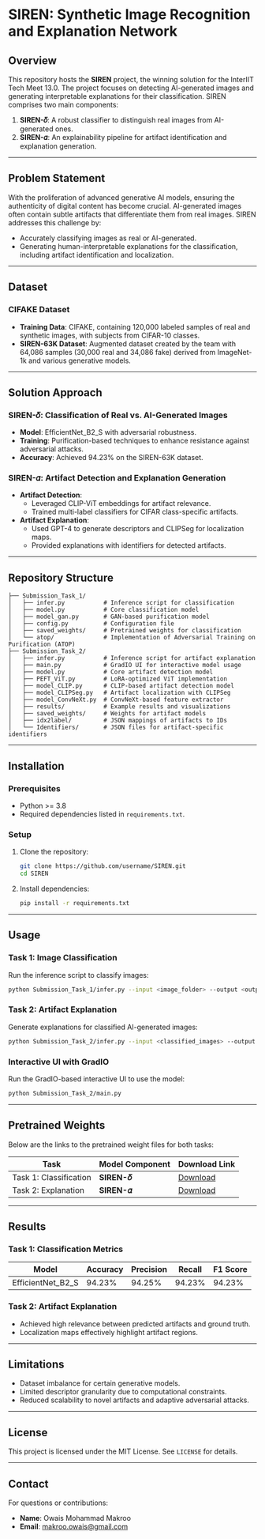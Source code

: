 # SIREN: Synthetic Image Recognition and Explanation Network

## Overview
This repository hosts the **SIREN** project, the winning solution for the InterIIT Tech Meet 13.0. The project focuses on detecting AI-generated images and generating interpretable explanations for their classification. SIREN comprises two main components:

1. **SIREN-𝛿**: A robust classifier to distinguish real images from AI-generated ones.
2. **SIREN-𝛼**: An explainability pipeline for artifact identification and explanation generation.

---

## Problem Statement
With the proliferation of advanced generative AI models, ensuring the authenticity of digital content has become crucial. AI-generated images often contain subtle artifacts that differentiate them from real images. SIREN addresses this challenge by:

- Accurately classifying images as real or AI-generated.
- Generating human-interpretable explanations for the classification, including artifact identification and localization.

---

## Dataset
### CIFAKE Dataset
- **Training Data**: CIFAKE, containing 120,000 labeled samples of real and synthetic images, with subjects from CIFAR-10 classes.
- **SIREN-63K Dataset**: Augmented dataset created by the team with 64,086 samples (30,000 real and 34,086 fake) derived from ImageNet-1k and various generative models.

---

## Solution Approach
### SIREN-𝛿: Classification of Real vs. AI-Generated Images
- **Model**: EfficientNet_B2_S with adversarial robustness.
- **Training**: Purification-based techniques to enhance resistance against adversarial attacks.
- **Accuracy**: Achieved 94.23% on the SIREN-63K dataset.

### SIREN-𝛼: Artifact Detection and Explanation Generation
- **Artifact Detection**:
  - Leveraged CLIP-ViT embeddings for artifact relevance.
  - Trained multi-label classifiers for CIFAR class-specific artifacts.
- **Artifact Explanation**:
  - Used GPT-4 to generate descriptors and CLIPSeg for localization maps.
  - Provided explanations with identifiers for detected artifacts.

---

## Repository Structure
```plaintext
├── Submission_Task_1/
│   ├── infer.py           # Inference script for classification
│   ├── model.py           # Core classification model
│   ├── model_gan.py       # GAN-based purification model
│   ├── config.py          # Configuration file
│   ├── saved_weights/     # Pretrained weights for classification
│   └── atop/              # Implementation of Adversarial Training on Purification (ATOP)
├── Submission_Task_2/
│   ├── infer.py           # Inference script for artifact explanation
│   ├── main.py            # GradIO UI for interactive model usage
│   ├── model.py           # Core artifact detection model
│   ├── PEFT_ViT.py        # LoRA-optimized ViT implementation
│   ├── model_CLIP.py      # CLIP-based artifact detection model
│   ├── model_CLIPSeg.py   # Artifact localization with CLIPSeg
│   ├── model_ConvNeXt.py  # ConvNeXt-based feature extractor
│   ├── results/           # Example results and visualizations
│   ├── saved_weights/     # Weights for artifact models
│   ├── idx2label/         # JSON mappings of artifacts to IDs
│   └── Identifiers/       # JSON files for artifact-specific identifiers
```

---

## Installation
### Prerequisites
- Python >= 3.8
- Required dependencies listed in `requirements.txt`.

### Setup
1. Clone the repository:
   ```bash
   git clone https://github.com/username/SIREN.git
   cd SIREN
   ```
2. Install dependencies:
   ```bash
   pip install -r requirements.txt
   ```

---

## Usage
### Task 1: Image Classification
Run the inference script to classify images:
```bash
python Submission_Task_1/infer.py --input <image_folder> --output <output_file>
```

### Task 2: Artifact Explanation
Generate explanations for classified AI-generated images:
```bash
python Submission_Task_2/infer.py --input <classified_images> --output <explanations_json>
```

### Interactive UI with GradIO
Run the GradIO-based interactive UI to use the model:
```bash
python Submission_Task_2/main.py
```

---

## Pretrained Weights
Below are the links to the pretrained weight files for both tasks:

| Task                 | Model Component                  | Download Link                  |
|----------------------|----------------------------------|---------------------------------|
| Task 1: Classification | **SIREN-𝛿**               | [Download](#)                  |
| Task 2: Explanation   | **SIREN-𝛼**                   | [Download](#)                  |

---

## Results
### Task 1: Classification Metrics
| Model             | Accuracy | Precision | Recall | F1 Score |
|-------------------|----------|-----------|--------|----------|
| EfficientNet_B2_S | 94.23%   | 94.25%    | 94.23% | 94.23%   |

### Task 2: Artifact Explanation
- Achieved high relevance between predicted artifacts and ground truth.
- Localization maps effectively highlight artifact regions.

---

## Limitations
- Dataset imbalance for certain generative models.
- Limited descriptor granularity due to computational constraints.
- Reduced scalability to novel artifacts and adaptive adversarial attacks.

---

## License
This project is licensed under the MIT License. See `LICENSE` for details.

---

## Contact
For questions or contributions:
- **Name**: Owais Mohammad Makroo
- **Email**: makroo.owais@gmail.com
